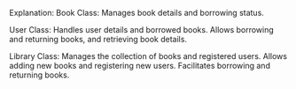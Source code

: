 Explanation:
Book Class:
Manages book details and borrowing status.

User Class:
Handles user details and borrowed books.
Allows borrowing and returning books, and retrieving book details.

Library Class:
Manages the collection of books and registered users.
Allows adding new books and registering new users.
Facilitates borrowing and returning books.